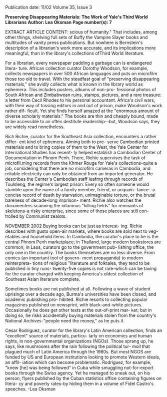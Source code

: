 Publication date: 11/02
Volume 35, Issue 3

**Preserving Disappearing Materials: The Work of Yale's Third World Librarians**
**Author: Lea Oksman**
**Page number(s): 7**

EXTRACT ARTICLE CONTENT:
scious of humanity." That includes, among 
other things, shelving full sets of Buffy the 
Vampire Slayer books and multitudes of 
vanity press publications. But nowhere is 
Bernstein's description of a librarian's work 
more accurate, and its implications more 
meaningful, than in the library's collections 
ofThird World literature. 

For a librarian, every newspaper 
padding a garbage can is endangered litera-
ture. African collection curator Dorothy 
Woodson, for example, collects newspapers 
in over 500 African languages and puts on 
microfilm those too old to travel. With the 
steadfast goal of "preserving disappearing 
materials," she avidly collects what is 
known in the library world as ephemera. 
This includes posters, albums of non-pro-
fessional photos of South African and 
Zimbabwean ruins, stamps, pictures, and a 
rare treasure: a letter from Cecil Rhodes to 
his personal accountant. Africa's civil wars, 
with their way of tossing editors in and out 
of prison, make Woodson's work rather dif-
ficult. Yet she finds herself amazed at the 
"enormous amount of diverse scholarly 
materials." The books are thin and cheaply 
bound, made to be accessible to an often 
destitute readership--but, Woodson says, 
they are widely read nonetheless. 

Rich Richie, curator for the Southeast 
Asia collection, encounters a rather differ-
ent kind of ephemera. Aiming both to pre-
serve Cambodian printed materials and to 
bring copies of them to the West, the Yale 
Center for International Studies has recent-
ly helped establish a Cambodian Center of 
Documentation in Phnom Penh. There, 
Richie supervises the task of microfll.ming 
records from the Khmer Rouge for Yale's 
collections-quite a job, considering that 
there are no microfilm cameras in 
Cambodia, and reliable electricity can only 
be obtained from an imported generator. 
He describes the Center's Cambodian staff 
leafmg through records of Toulsleng, the 
regime's largest prison: Every so often 
someone would stumble upon the name of 
a family member, friend, or acquain-
tance--a concise record of death by 
starvation, unimaginable torture, or the 
brutal bareness of decade-long imprison-
ment. Richie also watches the documenters 
scanning the infamous "killing fields" for 
remnants of skeletons-a risky enterprise, 
since some of those places are still con-
trolled by Communist zealots. 

NOVEMBER 2002 
Buying books can be just as interest-
ing. Richie describes with gusto open-air 
markets, where books are sold next to veg-
etables and household items. In Cambodia, 
the curator's place to be is the central 
Phnom Penh marketplace; in Thailand, 
large modern bookstores are common; in 
Laos, curators go to the government pub-
lishing office, the only one in the country. 
The books themselves are no less diverse. 
From comics (an important tool of govern-
ment propaganda) to modern reinterpreta-
tions of religious "literature and folktales, 
they tend to be published in tiny runs-
twenty-five copies is not rare-which can 
be taxing for the curator charged with 
keeping America's oldest collection of 
Southeast Asian literarure complete. 

Sometimes books are not published at 
all. Following a wave of student uprisings 
over a decade ago, Burma's universities have 
been closed, and academic publishing pro-
hibited. Richie resorts to collecting popular 
magazines published on newsprint, with 
black-and-white pictures. Occasionally he 
does get other texts at the out-of-print mar-
ket; but in doing so, he risks accidentally 
buying materials stolen from the country's 
National Archives-"people need the 
money," as he puts it. 

Cesar Rodriguez, curator for the 
library's Latin American collection, finds 
an "excellent" source of materials, particu-
larly on economics and human rights, in 
non-governmental organizations (NGOs). 
Those sprang up, he says, like mushrooms 
after the rain following the political tur-
moil that plagued much of Latin America 
through the 1980s. But most NGOS are 
funded by US and European institutions 
looking to promote Western ideals, an affil-
iation which can become problematic. 
Rodriguez, for example, "knew [he] was 
being followed" in Cuba while smuggling 
not-for-export books through the Swiss 
agency. Yet he managed to sneak out, on 
his person, flyers published by the Cuban 
statistics office containing figures on litera-
cy and poverty rates-by hiding them in a 
volume of Fidel Castro's speeches. 
-Lea Oksman